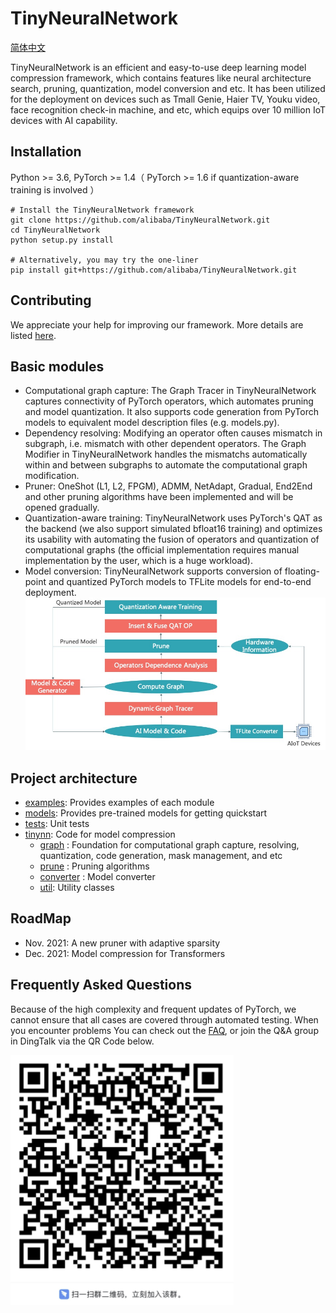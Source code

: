 # TinyNeuralNetwork
[简体中文](README_zh-CN.md)

TinyNeuralNetwork is an efficient and easy-to-use deep learning model compression framework, which contains features like neural architecture search, pruning, quantization, model conversion and etc. It has been utilized for the deployment on devices such as Tmall Genie, Haier TV, Youku video, face recognition check-in machine, and etc, which equips over 10 million IoT devices with AI capability.

## Installation

Python >= 3.6, PyTorch >= 1.4（ PyTorch >= 1.6 if quantization-aware training is involved ）

```shell
# Install the TinyNeuralNetwork framework
git clone https://github.com/alibaba/TinyNeuralNetwork.git
cd TinyNeuralNetwork
python setup.py install

# Alternatively, you may try the one-liner
pip install git+https://github.com/alibaba/TinyNeuralNetwork.git
```

## Contributing

We appreciate your help for improving our framework. More details are listed [here](CONTRIBUTING.md).

## Basic modules

+ Computational graph capture: The Graph Tracer in TinyNeuralNetwork captures connectivity of PyTorch operators, which automates pruning and model quantization. It also supports code generation from PyTorch models to equivalent model description files (e.g. models.py).
+ Dependency resolving: Modifying an operator often causes mismatch in subgraph, i.e. mismatch with other dependent operators. The Graph Modifier in TinyNeuralNetwork handles the mismatchs automatically within and between subgraphs to automate the computational graph modification.
+ Pruner: OneShot (L1, L2, FPGM), ADMM, NetAdapt, Gradual, End2End and other pruning algorithms have been implemented and will be opened gradually.
+ Quantization-aware training: TinyNeuralNetwork uses PyTorch's QAT as the backend (we also support simulated bfloat16 training) and optimizes its usability with automating the fusion of operators and quantization of computational graphs (the official implementation requires manual implementation by the user, which is a huge workload).
+ Model conversion: TinyNeuralNetwork supports conversion of floating-point and quantized PyTorch models to TFLite models for end-to-end deployment.
  ![Architecture](docs/architecture.jpg)

## Project architecture

+ [examples](examples): Provides examples of each module
+ [models](models): Provides pre-trained models for getting quickstart
+ [tests](tests): Unit tests
+ [tinynn](tinynn): Code for model compression
    + [graph](tinynn/graph) : Foundation for computational graph capture, resolving, quantization, code generation, mask management, and etc
    + [prune](tinynn/prune) : Pruning algorithms
    + [converter](tinynn/converter) : Model converter
    + [util](tinynn/util): Utility classes

## RoadMap
+ Nov. 2021: A new pruner with adaptive sparsity
+ Dec. 2021: Model compression for Transformers

## Frequently Asked Questions

Because of the high complexity and frequent updates of PyTorch, we cannot ensure that all cases are covered through automated testing.
When you encounter problems You can check out the [FAQ](docs/FAQ.md), or join the Q&A group in DingTalk via the QR Code below.


![img.png](docs/qa.png)
